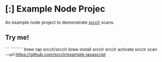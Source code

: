 # [:] Example Node Projec 
An example node project to demonstrate [srcclr](https://www.srcclr.com) scans.

## Try me!

```          `````````
brew tap srcclr/srcclr
brew install srcclr
srcclr activate
srcclr scan --url https://github.com/srcclr/example-javascript
```
